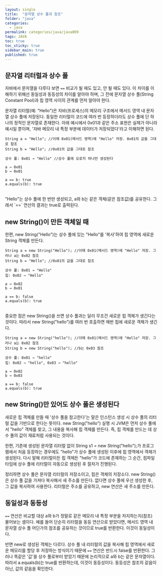 ```yaml
---
layout: single
title:  "문자열 상수 풀과 참조"
folder: "java"
categories:
  - java
permalink: categories/java/java009
tags: JAVA
toc: true
toc_sticky: true
sidebar_main: true
published: true
---
```


## 문자열 리터럴과 상수 풀
자바에서 문자열을 다루다 보면 `==` 비교가 될 때도 있고, 안 될 때도 있다. 이 차이를 이해하기 위해선 동일성과 동등성의 차이를 알아야 하며, 그 전에 문자열 상수 풀(String Constant Pool)과 힙 영역 사이의 관계를 먼저 알아야 한다.

문자열 리터럴(예: "Hello")은 자바(프로세스)의 메모리 구조에서 메서드 영역 내 문자열 상수 풀에 저장된다. 동일한 리터럴이 코드에 여러 번 등장하더라도 상수 풀에 단 하나의 정적인 문자열로 존재한다. 아래 예시에서 0x01과 같은 주소 표현은 실제가 아니라 예시일 뿐이며, \'자바 메모리 내 특정 부분에 데이터가 저장되었다\'라고 이해하면 된다.

```
String a = "Hello"; //이때 0x01(메서드 영역)에 "Hello" 저장. 0x01의 값을 그대로 참조
String b = "Hello"; //0x01의 값을 그대로 참조

상수 풀: 0x01 → "Hello" //상수 풀에 오로지 하나만 생성된다

a → 0x01
b → 0x01

a == b: true
a.equals(b): true
```

<br>
"Hello"는 상수 풀에 한 번만 생성되고, a와 b는 같은 객체(같은 참조값)를 공유한다. 그래서 `==` 연산의 결과는 true로 출력된다.

## new String()이 만든 객체일 때
한편, new String("Hello")는 상수 풀에 있는 "Hello"를 \'복사\'하여 힙 영역에 새로운 String 객체를 만든다.

```
String a = new String("Hello"); //이때 0x01(메서드 영역)에 "Hello" 저장. 그러나 a는 0x02 참조
String b = "Hello"; //0x01의 값을 그대로 참조

상수 풀: 0x01 → "Hello"
힙: 0x02 → "Hello"

a → 0x02
b → 0x01

a == b: false
a.equals(b): true
```

<br>
중요한 점은 new String()을 쓰면 상수 풀과는 달리 무조건 새로운 힙 객체가 생긴다는 것이다. 따라서 new String("hello")를 여러 번 호출하면 매번 힙에 새로운 객체가 생긴다.

```
String a = new String("hello"); //이때 0x01(메서드 영역)에 "Hello" 저장. 그러나 a는 0x02 참조
String b = new String("hello"); //b는 0x03 참조

상수 풀: 0x01 → "hello"
힙: 0x02 → "hello", 0x03 → "hello"

a → 0x02
b → 0x03

a == b: false
a.equals(b): true
```

## new String()만 있어도 상수 풀은 생성된다
새로운 힙 객체를 만들 때 \'상수 풀을 참고한다\'는 말은 인스턴스 생성 시 상수 풀의 리터럴 값을 기반으로 한다는 뜻이다. new String("hello") 실행 시 JVM은 먼저 상수 풀에서 "hello" 객체를 찾고, 그 내용을 복사해 힙 객체를 만든다. 즉, 힙 객체를 만드는 데 상수 풀의 값이 재료처럼 사용되는 것이다.

한편, 기존에 생성된 문자열 리터럴 없이 String s1 = new String("hello");가 프로그램에서 처음 등장하는 경우에도 "hello"가 상수 풀에 생성된 이후에 힙 영역에서 객체가 생성된다. 다시 말해 리터럴이든 힙 객체든 "hello"가 코드에 존재하는 그 순간, 컴파일 타임에 상수 풀에 리터럴이 자동으로 생성된 후 절차가 진행된다.

정리하면 상수 풀은 문자열 리터럴의 저장소이고, 힙은 객체의 저장소다. new String()은 상수 풀 값을 가져다 복사해서 새 주소를 만든다. 없다면 상수 풀에 우선 생성한 후, 그 값을 복사하여 사용한다. 리터럴은 주소를 공유하고, new 연산은 새 주소를 만든다.

## 동일성과 동등성
`==` 연산은 비교할 대상 a와 b가 정말로 같은 메모리 내 특정 부분을 차지하는지(참조) 물어보는 셈이다. 예를 들어 단순히 리터럴을 동등 연산으로 받았다면, 메서드 영역 내 문자열 상수 풀 어딘가의 참조를 공유하는 것이므로 true를 반환한다. 이것이 동일성이다.

반면 new로 생성된 객체는 다르다. 상수 풀 내 리터럴의 값을 복사해 힙 영역에서 새로운 메모리를 할당 후 저장하는 방식이기 때문에 `==` 연산은 반드시 false를 반환한다. 그러나 똑같은 \'값\'을 상수 풀로부터 받았기 때문에 논리적으로 a와 b는 같은 문자열이다. 따라서 a.equals(b)는 true를 반환하는데, 이것이 동등성이다. 동등성은 참조의 같음이 아닌, 값의 같음을 확인한다.